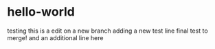 # hello-world
testing
this is a edit on a new branch
adding a new test line
final test to merge!
and an additional line here
